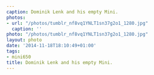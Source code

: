 ```yaml
---
caption: Dominik Lenk and his empty Mini.
photos:
- url: "/photos/tumblr_nf8vq1YNLT1sn37g2o1_1280.jpg"
  caption: ''
photo: "/photos/tumblr_nf8vq1YNLT1sn37g2o1_1280.jpg"
layout: photo
date: '2014-11-18T18:10:49+01:00'
tags:
- mini650
title: Dominik Lenk and his empty Mini.
---
```

